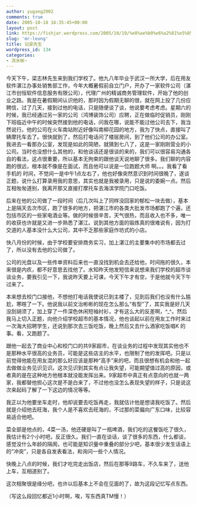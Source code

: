 ```yaml
---
author: yugang2002
comments: true
date: 2005-10-18 16:35:45+00:00
layout: post
link: https://fishjar.wordpress.com/2005/10/19/%e8%ae%b0%e6%a2%81%e5%85%88%e7%94%9f/
slug: 'mr-leung'
title: 记梁先生
wordpress_id: 134
categories:
- 流水帐~
---
```


今天下午，梁志林先生来到我们学校了。他九八年毕业于武汉一所大学，后在用友软件湛江办事处销售部工作，今年大概暑假前自立门户，开办了一家软件公司（湛江市创恒软件信息服务有限公司），代理广州的精诚商务管理软件，开始了他的创业之路。我是在暑假期间认识他的，那时因为假期无聊的很，就在网上投了几份应聘信，过了几天，接到过他的电话，只是随便谈了谈，他说要考虑考虑。星期六的时候，我已经通过另一家的公司（鸿博装饰公司）应聘，正在做临时促销员，刚刚下班临近中午的时候突然接到他的电话，问我在哪，说能不能过他公司去下，我当然说行。他的公司在火车南站附近好像叫南柳花园的地方，我为了快点，直接叫了辆摩托车去了。很快就到了，然后打电话问了楼层房间，到了他们公司的办公室。我进去一看那办公室，发现是如此的简陋，就猜到七八了，这是一家刚刚营业的小公司。当时也没想什么其他的，和他谈话还是很谈的来的，我们可以很容易沟通各自的看法，这点很重要，所以基本无拘束的跟他谈天说地聊了很多。我们聊的内容跑的很远，根本就不像是在面试，而且他可以说是一位跑题大师 啊。。。我看了看手机的 时间，不觉间一是中午1点左右了，他也好像突然意识到时间很晚了，遂谈正题，说什么打算录用我的意思，其实也就是我被录用，只是说的委婉一点。然后互相匆匆道别，我离开那又直接打摩托车去海滨学院门口吃饭。




后来在他的公司做了一段时间（后几次叫上了同样没回家的郁松一块去做），基本上是隔天去次市区，跑了很多的地方，把湛江市的各类大批发市场都跑了个遍，还包括市区的一些家电酒业等。做的时候很辛苦，天气很热，而且收入也不多，唯一的收获也许就是又进一步熟悉了湛江。说到其他方面的锻炼真的很难说有，因为打交道的人基本没什么大公司，其中不乏那些家庭作坊式的小店。




快八月份的时候，由于学校要安排商务实习，加上湛江的主要集中的市场都去过了，所以没有去他的公司做了。




公司的光盘以及一些传单资料后来也一直没找到机会去还给他，时间拖的很久，本来很是内疚，都不好意思去找他了。水知昨天他发短信来说想来我们学校的超市谈谈业务，要我引见一下，我说昨天要上可课，今天下午才有空，于是他就今天下午过来了。




本来想去校门口接他，不想他打电话我使说已到主楼了，见到后我们也没有什么尴尬，寒暄了一下。他说我以前文治彬彬的现在怎么那么“有型”了，其实我是好几天没刮胡须了，加上穿了一件深色休闲短袖衬衫，才有这么大的反差啊，^_^。然后我马上切入正题，向他介绍学校超市的基本情况，他也谈起以前在用友工作时来过一次海大招聘学生，还说到那次去三饭吃饭，晚上然后又去什么酒家吃饭唱K 的事。看，又跑题了。




跟他一起去了商业中心和校门口的共9家超市，在谈业务的过程中发现其实他也不是那种水平很高的业务员，可能是这些店主的水平，也限制了他的发挥吧。只是以前觉得他能在用友混的那么好应该是那种“高手”来的吧，而且很想有机会和他一起去做做业务见识见识。这次见识到其实有点让我失望，可能期望值过高的原因，或者真的是在这种地方他根本就没能发挥出来。9家超市中真正有点意向的也就一两家，我都替他担心这次是不是白来了，不过他也没怎么表现失望的样子，只是说这次来起码了解了一下这边的情况等等。




我正以为他要坐车走时，他却说要去吃饭再走，我就估计他是想请我吃饭了。然后就是介绍他去旺海，我个人是不喜欢去旺海的，不过那的菜偏向广东口味，比较容易适合他吧。




菜全部是他点的，4菜一汤，他还硬是叫了一瓶啤酒，我们吃的这餐饭吃了很久，我估计有2个小时吧，反正很久。我们一直在谈话，谈了很多的东西，什么都谈，感觉没什么年龄的隔阂，也可能是知识量中重叠的部分少吧，基本很少发生话语上的“冲突”，只是各自发表看法，和询问一些个人情况。




快晚上八点的时候，我们才吃完走出饭店，然后在那等9路车，不久车来了，送他上车，互相道别了。




这次相聚很是缘分吧，也许以后基本上不会在见面的了，故为这段记忆写点东西。




（写这么段回忆都近1小时啊，唉，写东西真TM慢！）
